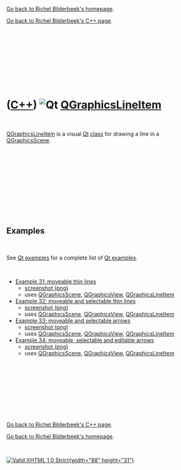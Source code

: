 [Go back to Richel Bilderbeek's homepage](index.htm).

[Go back to Richel Bilderbeek's C++ page](Cpp.htm).

 

 

 

 

 

([C++](Cpp.htm)) ![Qt](PicQt.png) [QGraphicsLineItem](CppQGraphicsLineItem.htm)
===============================================================================

 

[QGraphicsLineItem](CppQGraphicsLineItem.htm) is a visual
[Qt](CppQt.htm) [class](CppClass.htm) for drawing a line in a
[QGraphicsScene](CppQGraphicsScene.htm).

 

 

 

 

 

 

Examples
--------

 

See [Qt examples](CppQtExample.htm) for a complete list of [Qt
examples](CppQtExample.htm).

 

-   [Example 31: moveable thin lines](CppQtExample31.htm)
    -   [screenshot (png)](CppQtExample31.png)
    -   uses [QGraphicsScene](CppQGraphicsScene.htm),
        [QGraphicsView](CppQGraphicsView.htm),
        [QGraphicsLineItem](CppQGraphicsLineItem.htm)
-   [Example 32: moveable and selectable thin lines](CppQtExample32.htm)
    -   [screenshot (png)](CppQtExample32.png)
    -   uses [QGraphicsScene](CppQGraphicsScene.htm),
        [QGraphicsView](CppQGraphicsView.htm),
        [QGraphicsLineItem](CppQGraphicsLineItem.htm)
-   [Example 33: moveable and selectable arrows](CppQtExample33.htm)
    -   [screenshot (png)](CppQtExample33.png)
    -   uses [QGraphicsScene](CppQGraphicsScene.htm),
        [QGraphicsView](CppQGraphicsView.htm),
        [QGraphicsLineItem](CppQGraphicsLineItem.htm)
-   [Example 34: moveable, selectable and editable
    arrows](CppQtExample34.htm)
    -   [screenshot (png)](CppQtExample34.png)
    -   uses [QGraphicsScene](CppQGraphicsScene.htm),
        [QGraphicsView](CppQGraphicsView.htm),
        [QGraphicsLineItem](CppQGraphicsLineItem.htm)

 

 

 

 

 

[Go back to Richel Bilderbeek's C++ page](Cpp.htm).

[Go back to Richel Bilderbeek's homepage](index.htm).

 

[![Valid XHTML 1.0 Strict](valid-xhtml10.png){width="88"
height="31"}](http://validator.w3.org/check?uri=referer)

